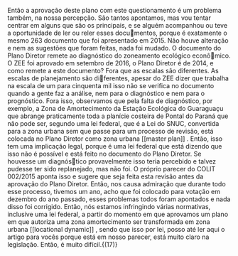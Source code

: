 Então a aprovação deste plano com este questionamento é um problema também, na nossa percepção. São tantos apontamos, mas vou tentar centrar em alguns que são os principais, e se alguém acompanhou ou teve a oportunidade de ler ou reler esses documentos, porque é exatamente o mesmo 263 documento que foi apresentado em 2015. Não houve alteração e nem as sugestões que foram feitas, nada foi mudado. O documento do Plano Diretor remete ao diagnóstico do zoneamento ecológico econômico. O ZEE foi aprovado em setembro de 2016, o Plano Diretor é de 2014, e como remete a este documento? Fora que as escalas são diferentes. As escalas de planejamento são diferentes, apesar do ZEE dizer que trabalha na escala de um para cinquenta mil isso não se verifica no documento quando a gente faz a análise, nem para o diagnóstico e nem para o prognóstico. Fora isso, observamos que pela falta de diagnóstico, por exemplo, a Zona de Amortecimento da Estação Ecológica do Guaraguaçu que abrange praticamente toda a planície costeira de Pontal do Paraná que não pode ser, segundo uma lei federal, que é a Lei do SNUC, convertida para a zona urbana sem que passe para um processo de revisão, está colocada no Plano Diretor como zona urbana [[master plan]] . Então, isso tem uma implicação legal, porque é uma lei federal que está dizendo que isso não é possível e está feito no documento do Plano Diretor. Se houvesse um diagnóstico provavelmente isso teria percebido e talvez pudesse ter sido replanejado, mas não foi. O próprio parecer do COLIT 002/2015 aponta isso e sugere que seja feita esta revisão antes da aprovação do Plano Diretor. Então, nos causa admiração que durante todo esse processo, tivemos um ano, acho que foi colocado para votação em dezembro do ano passado, esses problemas todos foram apontados e nada disso foi corrigido. Então, nós estamos infringindo várias normativas, inclusive uma lei federal, a partir do momento em que aprovamos um plano em que autoriza uma zona amortecimento ser transformada em zona urbana [[locational dynamic]] , sendo que isso por lei, posso até ler aqui o artigo para vocês porque está em nosso parecer, está muito claro na legislação. Então, é muito difícil.{(17)}